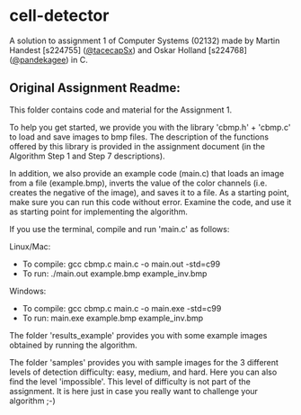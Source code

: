 # cell-detector
A solution to assignment 1 of Computer Systems (02132) made by Martin Handest [s224755] ([@tacecapSx](https://github.com/tacecapSx)) and Oskar Holland [s224768] ([@pandekagee](https://github.com/pandekagee)) in C.

## Original Assignment Readme:
This folder contains code and material for the Assignment 1.

To help you get started, we provide you with the library 'cbmp.h' + 'cbmp.c' to load and save images to bmp files. The description of the functions offered by this library is provided in the assignment document (in the Algorithm Step 1 and Step 7 descriptions).

In addition, we also provide an example code (main.c) that loads an image from a file (example.bmp), inverts the value of the color channels (i.e. creates the negative of the image), and saves it to a file. As a starting point, make sure you can run this code without error. Examine the code, and use it as starting point for implementing the algorithm.

If you use the terminal, compile and run 'main.c' as follows: 

Linux/Mac:
- To compile: gcc cbmp.c main.c -o main.out -std=c99
- To run: ./main.out example.bmp example_inv.bmp

Windows:
- To compile: gcc cbmp.c main.c -o main.exe -std=c99
- To run: main.exe example.bmp example_inv.bmp

The folder 'results_example' provides you with some example images obtained by running the algorithm. 

The folder 'samples' provides you with sample images for the 3 different levels of detection difficulty: easy, medium, and hard. Here you can also find the level 'impossible'. This level of difficulty is not part of the assignment. It is here just in case you really want to challenge your algorithm ;-)